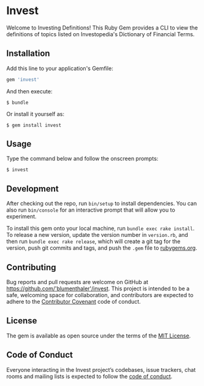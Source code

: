 
# Invest

Welcome to Investing Definitions! This Ruby Gem provides a CLI to view the definitions of topics listed on Investopedia's Dictionary of Financial Terms.

## Installation

Add this line to your application's Gemfile:

```ruby
gem 'invest'
```

And then execute:

    $ bundle

Or install it yourself as:

    $ gem install invest

## Usage

Type the command below and follow the onscreen prompts:

    $ invest

## Development

After checking out the repo, run `bin/setup` to install dependencies. You can also run `bin/console` for an interactive prompt that will allow you to experiment.

To install this gem onto your local machine, run `bundle exec rake install`. To release a new version, update the version number in `version.rb`, and then run `bundle exec rake release`, which will create a git tag for the version, push git commits and tags, and push the `.gem` file to [rubygems.org](https://rubygems.org).

## Contributing

Bug reports and pull requests are welcome on GitHub at https://github.com/'blumenthaler'/invest. This project is intended to be a safe, welcoming space for collaboration, and contributors are expected to adhere to the [Contributor Covenant](http://contributor-covenant.org) code of conduct.

## License

The gem is available as open source under the terms of the [MIT License](https://opensource.org/licenses/MIT).

## Code of Conduct

Everyone interacting in the Invest project’s codebases, issue trackers, chat rooms and mailing lists is expected to follow the [code of conduct](https://github.com/'blumenthaler'/invest/blob/master/CODE_OF_CONDUCT.md).

